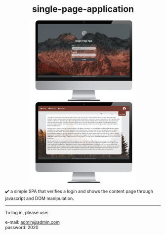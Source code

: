 <h1 align="center">single-page-application</h1>

<p align="center">
  <img alt="SinglePageApp" title="SinglePageApp" src="./img/template1.png" width="350px">
  <img alt="SinglePageApp" title="SinglePageApp" src="./img/template2.png" width="350px">
</p>

✔️ a simple SPA that verifies a login and shows the content page through javascript and DOM manipulation.
<hr>

To log in, please use:

e-mail: admin@admin.com<br>
password: 2020

